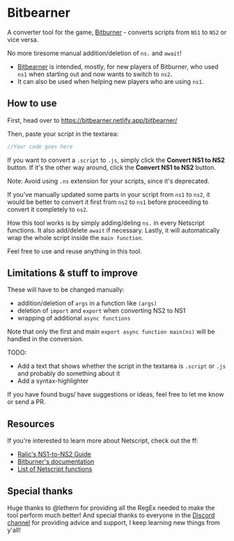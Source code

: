 # Bitbearner
 A converter tool for the game, [Bitburner](https://danielyxie.github.io/bitburner/) - converts scripts from `NS1` to `NS2` or vice versa.

No more tiresome manual addition/deletion of `ns.` and `await`!

- [Bitbearner](https://bitbearner.netlify.app/bitbearner/) is intended, mostly, for new players of Bitburner, who used `ns1` when starting out and now wants to switch to `ns2`.
- It can also be used when helping new players who are using `ns1`.

## How to use
First, head over to https://bitbearner.netlify.app/bitbearner/

Then, paste your script in the textarea:
```js
//Your code goes here
```
If you want to convert a `.script` to `.js`, simply click the <b>Convert NS1 to NS2</b> button. If it's the other way around, click the <b>Convert NS1 to NS2</b> button.

Note: Avoid using `.ns` extension for your scripts, since it's deprecated.

If you've manually updated some parts in your script from `ns1` to `ns2`, it would be better to convert it first from `ns2` to `ns1` before proceeding to convert it completely to `ns2`.

How this tool works is by simply adding/deling `ns.` in every Netscript functions. It also add/delete `await` if necessary. Lastly, it will automatically wrap the whole script inside the `main function`.

Feel free to use and reuse anything in this tool.

## Limitations & stuff to improve

These will have to be changed manually:
- addition/deletion of `args` in a function like `(args)`
- deletion of `import` and `export` when converting NS2 to NS1
- wrapping of additional `async functions`

Note that only the first and main `export async function main(ns)` will be handled in the conversion.

TODO:
- Add a text that shows whether the script in the textarea is `.script` or `.js` and probably do something about it
- Add a syntax-highlighter

If you have found bugs/ have suggestions or ideas, feel free to let me know or send a PR.

## Resources
If you're interested to learn more about Netscript, check out the ff:
- [Ralic's NS1-to-NS2 Guide](https://github.com/xRalic/NS1-to-NS2-Guide)
- [Bitburner's documentation](https://bitburner.readthedocs.io/en/latest/)
- [List of Netscript functions](https://github.com/danielyxie/bitburner/blob/dev/markdown/bitburner.ns.md)

## Special thanks
Huge thanks to @lethern for providing all the RegEx needed to make the tool perform much better!
And special thanks to everyone in the [Discord channel](https://discord.gg/TFc3hKD) for providing advice and support, I keep learning new things from y'all!